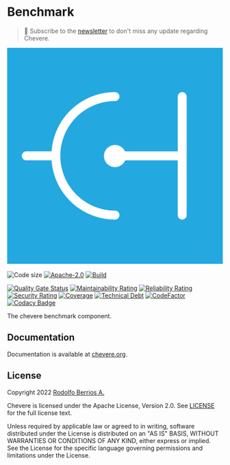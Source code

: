 # Benchmark

> 🔔 Subscribe to the [newsletter](https://newsletter.chevereto.com/subscription?f=gTmksA6763vPCG763763kYCOTgWu6Kx4BPohVDY97aHddrqis6B763cHay8dhtmMKlI6r3vUfGREZmSvDNNGj3MlrRJV7A) to don't miss any update regarding Chevere.

![Chevere](LOGO.svg)

![Code size](https://img.shields.io/github/languages/code-size/chevere/benchmark?style=flat-square) [![Apache-2.0](https://img.shields.io/github/license/chevere/benchmark?style=flat-square)](LICENSE) [![Build](https://img.shields.io/github/workflow/status/chevere/benchmark/Test?style=flat-square)](https://github.com/chevere/benchmark/actions)

[![Quality Gate Status](https://sonarcloud.io/api/project_badges/measure?project=chevere_benchmark&metric=alert_status)](https://sonarcloud.io/dashboard?id=chevere_benchmark) [![Maintainability Rating](https://sonarcloud.io/api/project_badges/measure?project=chevere_benchmark&metric=sqale_rating)](https://sonarcloud.io/dashboard?id=chevere_benchmark) [![Reliability Rating](https://sonarcloud.io/api/project_badges/measure?project=chevere_benchmark&metric=reliability_rating)](https://sonarcloud.io/dashboard?id=chevere_benchmark) [![Security Rating](https://sonarcloud.io/api/project_badges/measure?project=chevere_benchmark&metric=security_rating)](https://sonarcloud.io/dashboard?id=chevere_benchmark) [![Coverage](https://sonarcloud.io/api/project_badges/measure?project=chevere_benchmark&metric=coverage)](https://sonarcloud.io/dashboard?id=chevere_benchmark) [![Technical Debt](https://sonarcloud.io/api/project_badges/measure?project=chevere_benchmark&metric=sqale_index)](https://sonarcloud.io/dashboard?id=chevere_benchmark) [![CodeFactor](https://www.codefactor.io/repository/github/chevere/benchmark/badge)](https://www.codefactor.io/repository/github/chevere/benchmark) [![Codacy Badge](https://app.codacy.com/project/badge/Grade/898b84364db54779855222ee882d00d3)](https://www.codacy.com/gh/chevere/benchmark/dashboard)

The chevere benchmark component.

## Documentation

Documentation is available at [chevere.org](https://chevere.org/).

## License

Copyright 2022 [Rodolfo Berrios A.](https://rodolfoberrios.com/)

Chevere is licensed under the Apache License, Version 2.0. See [LICENSE](LICENSE) for the full license text.

Unless required by applicable law or agreed to in writing, software distributed under the License is distributed on an "AS IS" BASIS, WITHOUT WARRANTIES OR CONDITIONS OF ANY KIND, either express or implied. See the License for the specific language governing permissions and limitations under the License.
